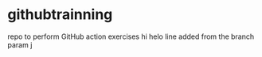 # githubtrainning
repo to perform GitHub action exercises
hi
helo
line added from the branch param j